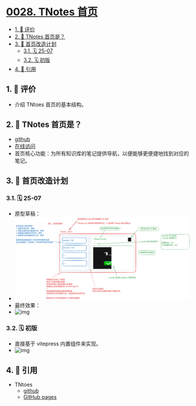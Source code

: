 # [0028. TNotes 首页](https://github.com/tnotesjs/TNotes.introduction/tree/main/notes/0028.%20TNotes%20%E9%A6%96%E9%A1%B5)

<!-- region:toc -->

- [1. 🫧 评价](#1--评价)
- [2. 🤔 TNotes 首页是？](#2--tnotes-首页是)
- [3. 🧠 首页改造计划](#3--首页改造计划)
  - [3.1. 🗓 25-07](#31--25-07)
  - [3.2. 🗓 初版](#32--初版)
- [4. 🔗 引用](#4--引用)

<!-- endregion:toc -->

## 1. 🫧 评价

- 介绍 TNtoes 首页的基本结构。

## 2. 🤔 TNotes 首页是？

- [github][1]
- [在线访问][2]
- 首页核心功能：为所有知识库的笔记提供导航，以便能够更便捷地找到对应的笔记。

## 3. 🧠 首页改造计划

### 3.1. 🗓 25-07

- 原型草稿：
- ![svg](./assets/1.svg)
- 最终效果：
- ![img](https://cdn.jsdelivr.net/gh/tnotesjs/imgs@main/2025-10-03-13-16-18.png)

### 3.2. 🗓 初版

- 直接基于 vitepress 内置组件来实现。
- ![img](https://cdn.jsdelivr.net/gh/tnotesjs/imgs@main/2025-05-29-00-20-43.png)

## 4. 🔗 引用

- TNtoes
  - [github][1]
  - [GitHub pages][1]

[1]: https://github.com/tnotesjs/TNotes
[2]: https://tnotesjs.github.io/TNotes/
